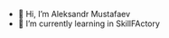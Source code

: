 - 👋 Hi, I’m Aleksandr Mustafaev
- 🌱 I’m currently learning in SkillFActory


<!---
avmustafaev/avmustafaev is a ✨ special ✨ repository because its `README.md` (this file) appears on your GitHub profile.
You can click the Preview link to take a look at your changes.
--->
